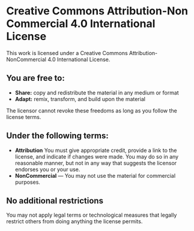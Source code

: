 # __Creative Commons Attribution-Non Commercial 4.0 International License__

This work is licensed under a Creative Commons Attribution-NonCommercial 4.0 International License.

## __You are free to:__

* __Share:__ copy and redistribute the material in any medium or format
* __Adapt:__ remix, transform, and build upon the material

The licensor cannot revoke these freedoms as long as you follow the license terms.

## __Under the following terms:__

* __Attribution__  You must give appropriate credit, provide a link to the license, and indicate if changes were made. You may do so in any reasonable manner, but not in any way that suggests the licensor endorses you or your use.
* __NonCommercial__ — You may not use the material for commercial purposes.

## __No additional restrictions__

You may not apply legal terms or technological measures that legally restrict others from doing anything the license permits.
